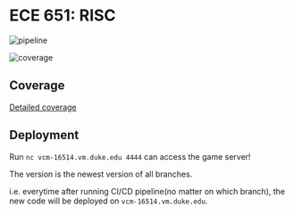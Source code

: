 ECE 651: RISC
======================================

![pipeline](https://gitlab.oit.duke.edu/yy252/ece651-spr21-group2-risc/badges/master/pipeline.svg)

![coverage](https://gitlab.oit.duke.edu/yy252/ece651-spr21-group2-risc/badges/master/coverage.svg?job=test)


## Coverage
[Detailed coverage](https://yy252.pages.oit.duke.edu/ece651-spr21-group2-risc/dashboard.html)

## Deployment
Run `nc vcm-16514.vm.duke.edu 4444` can access the game server!

The version is the newest version of all branches. 

i.e. everytime after running CI/CD pipeline(no matter on which branch), the new code will be deployed on `vcm-16514.vm.duke.edu`.


